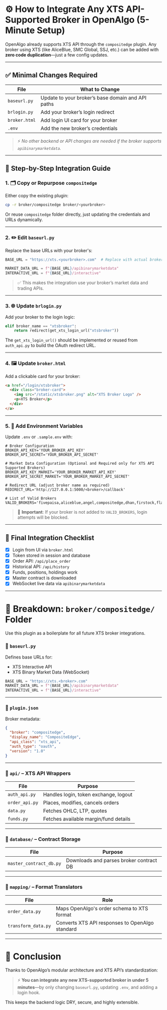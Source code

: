 
# ⚙️ How to Integrate Any XTS API-Supported Broker in OpenAlgo (5-Minute Setup)

OpenAlgo already supports XTS API through the `compositedge` plugin. Any broker using XTS (like AliceBlue, SMC Global, SSJ, etc.) can be added with **zero code duplication**—just a few config updates.

---

## ✅ Minimal Changes Required

| File            | What to Change                                      |
|-----------------|-----------------------------------------------------|
| `baseurl.py`    | Update to your broker’s base domain and API paths   |
| `brlogin.py`    | Add your broker’s login redirect                    |
| `broker.html`   | Add login UI card for your broker                   |
| `.env`          | Add the new broker’s credentials                    |

> ⚡️ *No other backend or API changes are needed if the broker supports `apibinarymarketdata`.*

---

## 🧩 Step-by-Step Integration Guide

### 1. 🗂 Copy or Repurpose `compositedge`

Either copy the existing plugin:

```bash
cp -r broker/compositedge broker/<yourbroker>
```

Or reuse `compositedge` folder directly, just updating the credentials and URLs dynamically.

---

### 2. ✏️ Edit `baseurl.py`

Replace the base URLs with your broker's:

```python
BASE_URL = "https://xts.<yourbroker>.com"  # Replace with actual broker domain

MARKET_DATA_URL = f"{BASE_URL}/apibinarymarketdata"
INTERACTIVE_URL = f"{BASE_URL}/interactive"
```

> ✅ This makes the integration use your broker’s market data and trading APIs.

---

### 3. 🌐 Update `brlogin.py`

Add your broker to the login logic:

```python
elif broker_name == "xtsbroker":
    return redirect(get_xts_login_url("xtsbroker"))
```

The `get_xts_login_url()` should be implemented or reused from `auth_api.py` to build the OAuth redirect URL.

---

### 4. 🖼️ Update `broker.html`

Add a clickable card for your broker:

```html
<a href="/login/xtsbroker">
  <div class="broker-card">
    <img src="/static/xtsbroker.png" alt="XTS Broker Logo" />
    <p>XTS Broker</p>
  </div>
</a>
```

---

### 5. 🔐 Add Environment Variables

Update `.env` or `.sample.env` with:

```env
# Broker Configuration
BROKER_API_KEY='YOUR_BROKER_API_KEY'
BROKER_API_SECRET='YOUR_BROKER_API_SECRET'

# Market Data Configuration (Optional and Required only for XTS API Supported Brokers)
BROKER_API_KEY_MARKET='YOUR_BROKER_MARKET_API_KEY'
BROKER_API_SECRET_MARKET='YOUR_BROKER_MARKET_API_SECRET'

# Redirect URL (adjust broker name as required)
REDIRECT_URL='http://127.0.0.1:5000/<broker>/callback'

# List of Valid Brokers
VALID_BROKERS='fivepaisa,aliceblue,angel,compositedge,dhan,firstock,flattrade,fyers,icici,kotak,paytm,shoonya,upstox,zebu,zerodha,xtsbroker'
```

> 🔐 **Important**: If your broker is not added to `VALID_BROKERS`, login attempts will be blocked.

---

## 🧪 Final Integration Checklist

- [x] Login from UI via `broker.html`
- [x] Token stored in session and database
- [x] Order API: `/api/place_order`
- [x] Historical API: `/api/history`
- [x] Funds, positions, holdings work
- [x] Master contract is downloaded
- [x] WebSocket live data via `apibinarymarketdata`

---

# 📁 Breakdown: `broker/compositedge/` Folder

Use this plugin as a boilerplate for all future XTS broker integrations.

### 🔹 `baseurl.py`
Defines base URLs for:
- XTS Interactive API
- XTS Binary Market Data (WebSocket)

```python
BASE_URL = "https://xts.<broker>.com"
MARKET_DATA_URL = f"{BASE_URL}/apibinarymarketdata"
INTERACTIVE_URL = f"{BASE_URL}/interactive"
```

---

### 🔹 `plugin.json`
Broker metadata:

```json
{
  "broker": "compositedge",
  "display_name": "CompositeEdge",
  "api_class": "xts_api",
  "auth_type": "oauth",
  "version": "1.0"
}
```

---

### 📁 `api/` – XTS API Wrappers

| File             | Purpose                                      |
|------------------|----------------------------------------------|
| `auth_api.py`    | Handles login, token exchange, logout        |
| `order_api.py`   | Places, modifies, cancels orders             |
| `data.py`        | Fetches OHLC, LTP, quotes                    |
| `funds.py`       | Fetches available margin/fund details        |

---

### 📁 `database/` – Contract Storage

| File                   | Purpose                                 |
|------------------------|-----------------------------------------|
| `master_contract_db.py`| Downloads and parses broker contract DB |

---

### 📁 `mapping/` – Format Translators

| File                | Role                                                  |
|---------------------|-------------------------------------------------------|
| `order_data.py`     | Maps OpenAlgo's order schema to XTS format            |
| `transform_data.py` | Converts XTS API responses to OpenAlgo standard       |

---

# 🚀 Conclusion

Thanks to OpenAlgo’s modular architecture and XTS API’s standardization:

> ⚡️ **You can integrate any new XTS-supported broker in under 5 minutes**—by only changing `baseurl.py`, updating `.env`, and adding a login hook.

This keeps the backend logic DRY, secure, and highly extensible.
